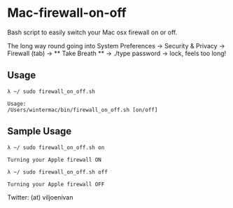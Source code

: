 # Mac-firewall-on-off
Bash script to easily switch your Mac osx firewall on or off.

The long way round going into System Preferences -> Security & Privacy -> Firewall (tab) -> ** Take Breath ** -> ./type password -> lock, feels too long!

## Usage
```
λ ~/ sudo firewall_on_off.sh

Usage:
/Users/wintermac/bin/firewall_on_off.sh [on/off]
```

## Sample Usage
```
λ ~/ sudo firewall_on_off.sh on

Turning your Apple firewall ON
```
```
λ ~/ sudo firewall_on_off.sh off

Turning your Apple firewall OFF
```
Twitter: (at) viljoenivan
